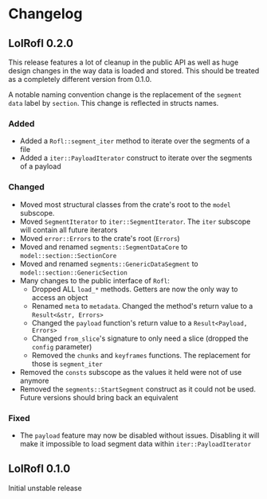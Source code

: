 # Changelog

## LolRofl 0.2.0

This release features a lot of cleanup in the public API as well as huge design changes in the way data is loaded and stored. This should be treated as a completely different version from 0.1.0.

A notable naming convention change is the replacement of the `segment data` label by `section`. This change is reflected in structs names.

### Added

* Added a `Rofl::segment_iter` method to iterate over the segments of a file
* Added a `iter::PayloadIterator` construct to iterate over the segments of a payload

### Changed

* Moved most structural classes from the crate's root to the `model` subscope.
* Moved `SegmentIterator` to `iter::SegmentIterator`. The `iter` subscope will contain all future iterators
* Moved `error::Errors` to the crate's root (`Errors`)
* Moved and renamed `segments::SegmentDataCore` to `model::section::SectionCore`
* Moved and renamed `segments::GenericDataSegment` to `model::section::GenericSection`
* Many changes to the public interface of `Rofl`:
  * Dropped ALL `load_*` methods. Getters are now the only way to access an object
  * Renamed `meta` to `metadata`. Changed the method's return value to a `Result<&str, Errors>`
  * Changed the `payload` function's return value to a `Result<Payload, Errors>`
  * Changed `from_slice`'s signature to only need a slice (dropped the `config` parameter)
  * Removed the `chunks` and `keyframes` functions. The replacement for those is `segment_iter`
* Removed the `consts` subscope as the values it held were not of use anymore
* Removed the `segments::StartSegment` construct as it could not be used. Future versions should bring back an equivalent

### Fixed

* The `payload` feature may now be disabled without issues. Disabling it will make it impossible to load segment data within `iter::PayloadIterator`

## LolRofl 0.1.0

Initial unstable release
